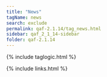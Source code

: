 ```yaml
---
title: "News"
tagName: news
search: exclude
permalink: qaf-2.1.14/tag_news.html
sidebar: qaf_2_1_14-sidebar
folder: qaf-2.1.14
---
```

{% include taglogic.html %}

{% include links.html %}
